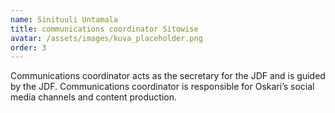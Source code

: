 ```yaml
---
name: Sinituuli Untamala
title: communications coordinator Sitowise
avatar: /assets/images/kuva_placeholder.png
order: 3
---
```


Communications coordinator acts as the secretary for the JDF and is guided by the JDF. Communications coordinator is responsible for Oskari’s social media channels and content production.
